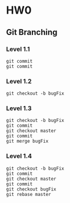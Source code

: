 # HW0

## Git Branching

### Level 1.1

```
git commit
git commit
```

### Level 1.2

```
git checkout -b bugFix
```

### Level 1.3

```
git checkout -b bugFix
git commit
git checkout master
git commit
git merge bugFix
```

### Level 1.4

```
git checkout -b bugFix
git commit
git checkout master
git commit
git checkout bugFix
git rebase master
```



